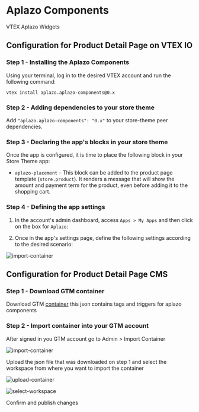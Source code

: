 # Aplazo Components

VTEX Aplazo Widgets 

## Configuration for Product Detail Page on VTEX IO

### Step 1 - Installing the Aplazo Components

Using your terminal, log in to the desired VTEX account and run the following command:

`vtex install aplazo.aplazo-components@0.x`

### Step 2 - Adding dependencies to your store theme

Add `"aplazo.aplazo-components": "0.x"` to your store-theme peer dependencies.

### Step 3 - Declaring the app's blocks in your store theme

Once the app is configured, it is time to place the following block in your Store Theme app:

- `aplazo-placement` - This block can be added to the product page template (`store.product`). It renders a message that will show the amount and payment term for the product, even before adding it to the shopping cart.

### Step 4 - Defining the app settings

1. In the account's admin dashboard, access `Apps > My Apps` and then click on the box for `Aplazo`:


2. Once in the app's settings page, define the following settings according to the desired scenario:

![import-container](https://raw.githubusercontent.com/aplazo/aplazo-component-vtex/master/public/metadata/images/screenshots/3.png?token=GHSAT0AAAAAABUWYA3UFRH6IAKCYUV3LXXWYXBQS3A)

## Configuration for Product Detail Page CMS

### Step 1 - Download GTM container

Download GTM [container](https://raw.githubusercontent.com/aplazo/aplazo-component-vtex/master/gtm/GTM-aplazo-container.json?token=GHSAT0AAAAAABUWYA3VEK5MLCJY337S2TQYYXBQTZA) this json contains tags and triggers for aplazo components

### Step 2 - Import container into your GTM account

After signed in you GTM account go to Admin > Import Container

![import-container](https://raw.githubusercontent.com/aplazo/aplazo-component-vtex/master/gtm/Screen%20Shot%202022-04-07%20at%205.03.26%20PM.png?token=GHSAT0AAAAAABUWYA3VKWCCUWTMUJHM4PY6YXBQP7A)

Upload the json file that was downloaded on step 1 and select the workspace from where you want to import the container

![upload-container](https://raw.githubusercontent.com/aplazo/aplazo-component-vtex/master/gtm/Screen%20Shot%202022-04-07%20at%205.04.06%20PM.png?token=GHSAT0AAAAAABUWYA3UFOJJDKDQGXSGD4CMYXBQREA)

![select-workspace](https://raw.githubusercontent.com/aplazo/aplazo-component-vtex/master/gtm/Screen%20Shot%202022-04-07%20at%205.05.09%20PM.png?token=GHSAT0AAAAAABUWYA3UJ3K36YCIW4WOZI7SYXBQR3Q)

Confirm and publish changes

